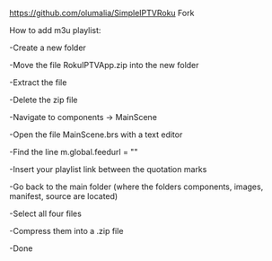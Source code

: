 https://github.com/olumalia/SimpleIPTVRoku Fork



How to add m3u playlist:



-Create a new folder

-Move the file RokuIPTVApp.zip into the new folder

-Extract the file

-Delete the zip file

-Navigate to components -> MainScene

-Open the file MainScene.brs with a text editor

-Find the line m.global.feedurl = ""

-Insert your playlist link between the quotation marks

-Go back to the main folder (where the folders components, images, manifest, source are located)

-Select all four files

-Compress them into a .zip file

-Done


